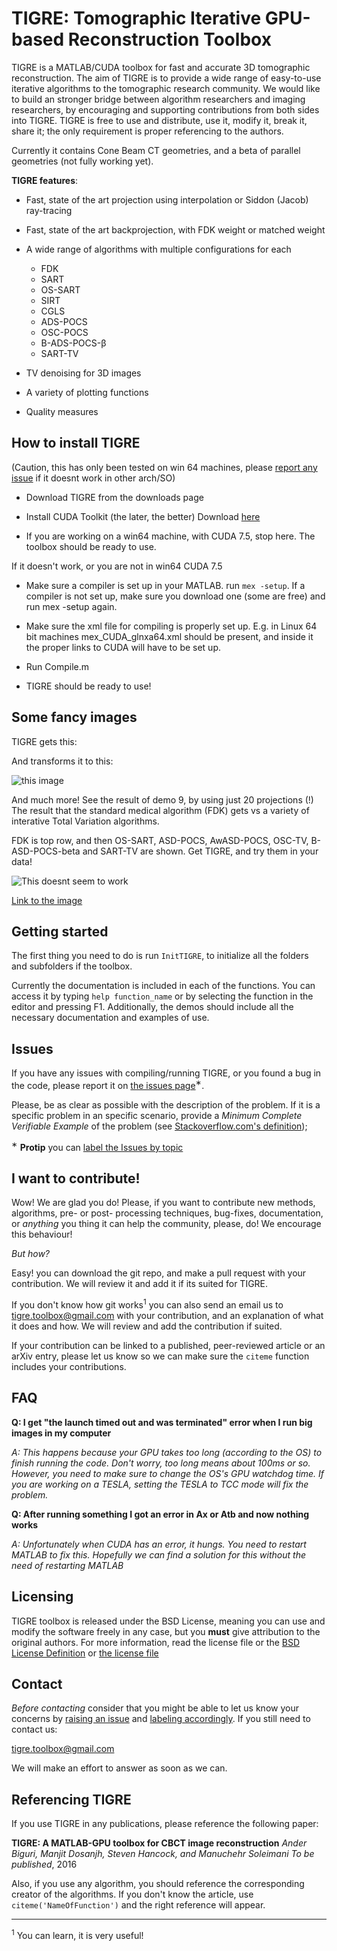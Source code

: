 TIGRE: Tomographic Iterative GPU-based Reconstruction Toolbox
======

TIGRE is a MATLAB/CUDA toolbox for fast and accurate 3D tomographic 
reconstruction. The aim of TIGRE is to provide a wide range of easy-to-use 
iterative algorithms to the tomographic research community. 
We would like to build an stronger bridge between algorithm researchers and
imaging researchers, by encouraging and supporting contributions from both sides into
TIGRE. TIGRE is free to use and distribute, use it, modify it, break it, share it; 
the only requirement is proper referencing to the authors.

Currently it contains Cone Beam CT geometries, and a beta of parallel geometries (not fully working yet). 


**TIGRE features**:

  - Fast, state of the art projection using interpolation or Siddon (Jacob) ray-tracing

  - Fast, state of the art backprojection, with FDK weight or matched weight 

  - A wide range of algorithms with multiple configurations for each 
      - FDK                    
      - SART                    
      - OS-SART                
      - SIRT                   
      - CGLS
      - ADS-POCS               
      - OSC-POCS              
      - B-ADS-POCS-&#946;       
      - SART-TV

  - TV denoising for 3D images

  - A variety of plotting functions

  - Quality measures


## How to install TIGRE

(Caution, this has only been tested on win 64 machines, please [report any 
issue][2] if it doesnt work in other arch/SO)
 
   - Download TIGRE from the downloads page
   
   - Install  CUDA Toolkit (the later, the better)
     Download [here][1]
   
   - If you are working on a win64 machine, with CUDA 7.5, stop here. The
     toolbox should be ready to use.

If it doesn't work, or you are not in win64 CUDA 7.5
   
   - Make sure a compiler is set up in your MATLAB. run `mex -setup`. If a 
     compiler is not set up, make sure you download one (some are free)
     and run mex -setup again.
   
   - Make sure the xml file for compiling is properly set up. E.g. in Linux 64 bit machines
     mex_CUDA_glnxa64.xml should be present, and inside it the proper links to CUDA will have to be set up.

   - Run Compile.m

   - TIGRE should be ready to use!


## Some fancy images

TIGRE gets this:


And transforms it to this:

![this image](http://i.imgur.com/NcVEac2.gif?1)
 
And much more! See the result of demo 9, by using just 20 projections (!) The result that the standard medical algorithm (FDK) gets vs a variety of interative Total Variation algorithms. 

FDK is top row, and then OS-SART, ASD-POCS, AwASD-POCS, OSC-TV, B-ASD-POCS-beta and SART-TV are shown. Get TIGRE, and try them in your data!

![This doesnt seem to work](http://i.imgur.com/dnLqo1q.gifv)

[Link to the image](http://i.imgur.com/dnLqo1q.gifv)



## Getting started


The first thing you need to do is run `InitTIGRE`, to initialize all the 
folders and subfolders if the toolbox.

Currently the documentation is included in each of the functions. You can access it 
by typing `help function_name` or by selecting the function in the editor and pressing F1.
Additionally, the demos should include all the necessary documentation and examples of use.

## Issues

If you have any issues with compiling/running TIGRE, or you found a bug in
the code, please report it on [the issues page][2]<sup>&#8727;</sup>.

Please, be as clear as  possible with the description of the problem.
If it is a specific problem in an specific scenario, provide a *Minimum 
Complete Verifiable Example* of the problem (see [Stackoverflow.com's definition][3]);

<sup>&#8727;</sup> **Protip** you can [label the Issues by topic][4]

## I want to contribute! 

Wow! We are glad you do! Please, if you want to contribute new methods, 
algorithms, pre- or post- processing techniques, bug-fixes, documentation, or
*anything* you thing it can help the community, please, do! We encourage
this behaviour!

*But how?* 

Easy! you can download the git repo, and make a pull request with your 
contribution. We will review it and add it if its suited for TIGRE. 

If you don't know how git
works<sup>1</sup> you can also send an email us to tigre.toolbox@gmail.com 
with your contribution, and an explanation of what it does and how. We will
review and add the contribution if suited.

If your contribution can be linked to a published, peer-reviewed article or
an arXiv entry, please let us know so we can make sure the `citeme` function
includes your contributions.

## FAQ

**Q: I get "the launch timed out and was terminated" error when I run big images
in my computer**

*A: This happens because your GPU takes too long (according to the OS) to finish
running the code. Don't worry, too long means about 100ms or so. However, you need
to make sure to change the OS's GPU watchdog time. 
If you are working on a TESLA, setting the TESLA to TCC mode will fix the problem.*

**Q: After running something I got an error in Ax or Atb and now nothing works**

*A: Unfortunately when CUDA has an error, it hungs. You need to restart MATLAB to fix
this. Hopefully we can find a solution for this without the need of restarting MATLAB*

## Licensing

TIGRE toolbox is released under the BSD License, meaning you can use and modify 
the software freely in any case, but you **must** give attribution to the original authors.
For more information, read the license file or the [BSD License Definition][5] or [the license file][6]

## Contact

*Before contacting* consider that you might be able to let us know your concerns by
[raising an issue][2] and [labeling accordingly][4]. If you still need to contact us:

tigre.toolbox@gmail.com

We will make an effort to answer as soon as we can.

## Referencing TIGRE

If you use TIGRE in any publications, please reference the following paper:

**TIGRE: A MATLAB-GPU toolbox for CBCT image reconstruction**
*Ander Biguri, Manjit Dosanjh, Steven Hancock, and Manuchehr Soleimani*
*To be published*, 2016

Also, if you use any algorithm, you should reference the corresponding creator
of the algorithms. If you don't know the article, use `citeme('NameOfFunction')`
and the right reference will appear.


---

<sup>1</sup> You can learn, it is very useful!


[1]: https://developer.nvidia.com/cuda-downloads
[2]: https://github.com/CERN/TIGRE/issues
[3]: https://stackoverflow.com/help/mcve
[4]: https://help.github.com/articles/applying-labels-to-issues-and-pull-requests/
[5]: http://www.linfo.org/bsdlicense.html
[6]: https://github.com/CERN/TIGRE/license.txt
